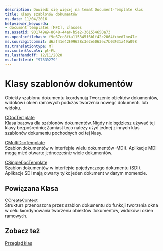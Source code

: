 ```yaml
---
description: Dowiedz się więcej na temat Document-Template klas
title: Klasy szablonów dokumentów
ms.date: 11/04/2016
helpviewer_keywords:
- document templates [MFC], classes
ms.assetid: 901749e9-8048-44a0-b5e2-361554650a73
ms.openlocfilehash: f9e67cc8f6a115345f6b1f42c2064fcbed7be47e
ms.sourcegitcommit: d6af41e42699628c3e2e6063ec7b03931a49a098
ms.translationtype: MT
ms.contentlocale: pl-PL
ms.lasthandoff: 12/11/2020
ms.locfileid: "97330279"
---
```

# <a name="document-template-classes"></a>Klasy szablonów dokumentów

Obiekty szablonu dokumentu koordynują Tworzenie obiektów dokumentów, widoków i okien ramowych podczas tworzenia nowego dokumentu lub widoku.

[CDocTemplate](reference/cdoctemplate-class.md)<br/>
Klasa bazowa dla szablonów dokumentów. Nigdy nie będziesz używać tej klasy bezpośrednio; Zamiast tego należy użyć jednej z innych klas szablonów dokumentu pochodnych od tej klasy.

[CMultiDocTemplate](reference/cmultidoctemplate-class.md)<br/>
Szablon dokumentów w interfejsie wielu dokumentów (MDI). Aplikacje MDI mogą mieć otwarte jednocześnie wiele dokumentów.

[CSingleDocTemplate](reference/csingledoctemplate-class.md)<br/>
Szablon dokumentów w interfejsie pojedynczego dokumentu (SDI). Aplikacje SDI mają otwarty tylko jeden dokument w danym momencie.

## <a name="related-class"></a>Powiązana Klasa

[CCreateContext](reference/ccreatecontext-structure.md)<br/>
Struktura przenoszona przez szablon dokumentu do funkcji tworzenia okna w celu koordynowania tworzenia obiektów dokumentów, widoków i okien ramowych.

## <a name="see-also"></a>Zobacz też

[Przegląd klas](class-library-overview.md)
